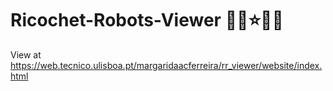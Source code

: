 # Ricochet-Robots-Viewer :robot::robot::star::robot::robot:

View at https://web.tecnico.ulisboa.pt/margaridaacferreira/rr_viewer/website/index.html
